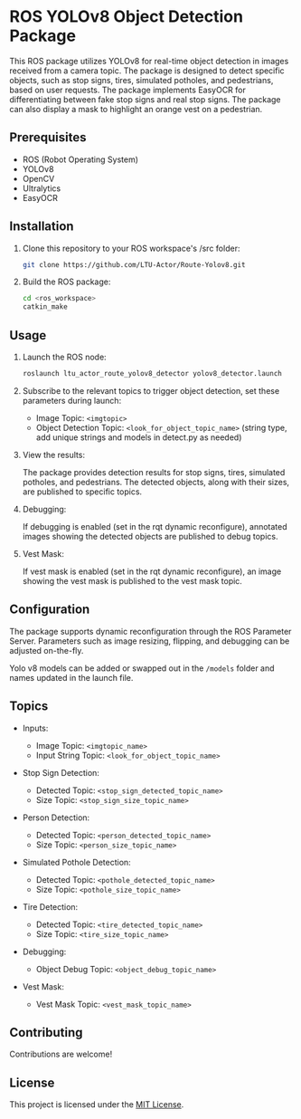 # ROS YOLOv8 Object Detection Package

This ROS package utilizes YOLOv8 for real-time object detection in images received from a camera topic. The package is designed to detect specific objects, such as stop signs, tires, simulated potholes, and pedestrians, based on user requests. The package implements EasyOCR for differentiating between fake stop signs and real stop signs. The package can also display a mask to highlight an orange vest on a pedestrian.

## Prerequisites

- ROS (Robot Operating System)
- YOLOv8
- OpenCV
- Ultralytics
- EasyOCR

## Installation

1. Clone this repository to your ROS workspace's /src folder:

    ```bash
    git clone https://github.com/LTU-Actor/Route-Yolov8.git
    ```

2. Build the ROS package:

    ```bash
    cd <ros_workspace>
    catkin_make
    ```

## Usage

1. Launch the ROS node:

    ```bash
    roslaunch ltu_actor_route_yolov8_detector yolov8_detector.launch
    ```

2. Subscribe to the relevant topics to trigger object detection, set these parameters during launch:

    - Image Topic: `<imgtopic>`
    - Object Detection Topic: `<look_for_object_topic_name>` (string type, add unique strings and models in detect.py as needed)

3. View the results:

    The package provides detection results for stop signs, tires, simulated potholes, and pedestrians. The detected objects, along with their sizes, are published to specific topics.

4. Debugging:

    If debugging is enabled (set in the rqt dynamic reconfigure), annotated images showing the detected objects are published to debug topics.

5. Vest Mask:

    If vest mask is enabled (set in the rqt dynamic reconfigure), an image showing the vest mask is published to the vest mask topic.

## Configuration

The package supports dynamic reconfiguration through the ROS Parameter Server. Parameters such as image resizing, flipping, and debugging can be adjusted on-the-fly.

Yolo v8 models can be added or swapped out in the `/models` folder and names updated in the launch file.

## Topics

- Inputs:
    - Image Topic: `<imgtopic_name>`
    - Input String Topic: `<look_for_object_topic_name>`

- Stop Sign Detection:
    - Detected Topic: `<stop_sign_detected_topic_name>`
    - Size Topic: `<stop_sign_size_topic_name>`

- Person Detection:
    - Detected Topic: `<person_detected_topic_name>`
    - Size Topic: `<person_size_topic_name>`

- Simulated Pothole Detection:
    - Detected Topic: `<pothole_detected_topic_name>`
    - Size Topic: `<pothole_size_topic_name>`

- Tire Detection:
    - Detected Topic: `<tire_detected_topic_name>`
    - Size Topic: `<tire_size_topic_name>`

- Debugging:
    - Object Debug Topic: `<object_debug_topic_name>`

- Vest Mask:
    - Vest Mask Topic: `<vest_mask_topic_name>`
  
## Contributing

Contributions are welcome!

## License

This project is licensed under the [MIT License](LICENSE).
